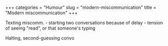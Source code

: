 +++
categories = "Humour"
slug = "modern-miscommunication"
title = "Modern miscommunication"
+++

Texting miscomm. - starting two conversations because of delay - tension of seeing "read", or that someone's typing

Halting, second-guessing convo


